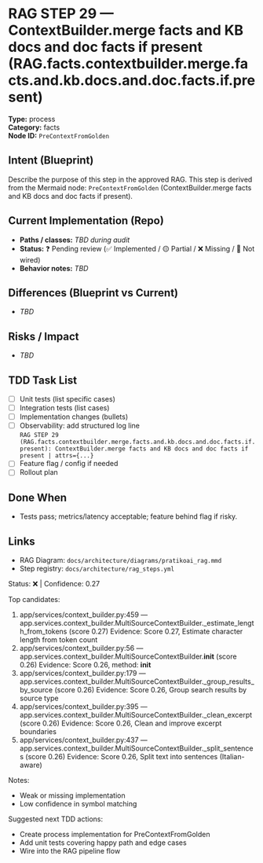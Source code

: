 # RAG STEP 29 — ContextBuilder.merge facts and KB docs and doc facts if present (RAG.facts.contextbuilder.merge.facts.and.kb.docs.and.doc.facts.if.present)

**Type:** process  
**Category:** facts  
**Node ID:** `PreContextFromGolden`

## Intent (Blueprint)
Describe the purpose of this step in the approved RAG. This step is derived from the Mermaid node: `PreContextFromGolden` (ContextBuilder.merge facts and KB docs and doc facts if present).

## Current Implementation (Repo)
- **Paths / classes:** _TBD during audit_
- **Status:** ❓ Pending review (✅ Implemented / 🟡 Partial / ❌ Missing / 🔌 Not wired)
- **Behavior notes:** _TBD_

## Differences (Blueprint vs Current)
- _TBD_

## Risks / Impact
- _TBD_

## TDD Task List
- [ ] Unit tests (list specific cases)
- [ ] Integration tests (list cases)
- [ ] Implementation changes (bullets)
- [ ] Observability: add structured log line  
  `RAG STEP 29 (RAG.facts.contextbuilder.merge.facts.and.kb.docs.and.doc.facts.if.present): ContextBuilder.merge facts and KB docs and doc facts if present | attrs={...}`
- [ ] Feature flag / config if needed
- [ ] Rollout plan

## Done When
- Tests pass; metrics/latency acceptable; feature behind flag if risky.

## Links
- RAG Diagram: `docs/architecture/diagrams/pratikoai_rag.mmd`
- Step registry: `docs/architecture/rag_steps.yml`


<!-- AUTO-AUDIT:BEGIN -->
Status: ❌  |  Confidence: 0.27

Top candidates:
1) app/services/context_builder.py:459 — app.services.context_builder.MultiSourceContextBuilder._estimate_length_from_tokens (score 0.27)
   Evidence: Score 0.27, Estimate character length from token count
2) app/services/context_builder.py:56 — app.services.context_builder.MultiSourceContextBuilder.__init__ (score 0.26)
   Evidence: Score 0.26, method: __init__
3) app/services/context_builder.py:179 — app.services.context_builder.MultiSourceContextBuilder._group_results_by_source (score 0.26)
   Evidence: Score 0.26, Group search results by source type
4) app/services/context_builder.py:395 — app.services.context_builder.MultiSourceContextBuilder._clean_excerpt (score 0.26)
   Evidence: Score 0.26, Clean and improve excerpt boundaries
5) app/services/context_builder.py:437 — app.services.context_builder.MultiSourceContextBuilder._split_sentences (score 0.26)
   Evidence: Score 0.26, Split text into sentences (Italian-aware)

Notes:
- Weak or missing implementation
- Low confidence in symbol matching

Suggested next TDD actions:
- Create process implementation for PreContextFromGolden
- Add unit tests covering happy path and edge cases
- Wire into the RAG pipeline flow
<!-- AUTO-AUDIT:END -->